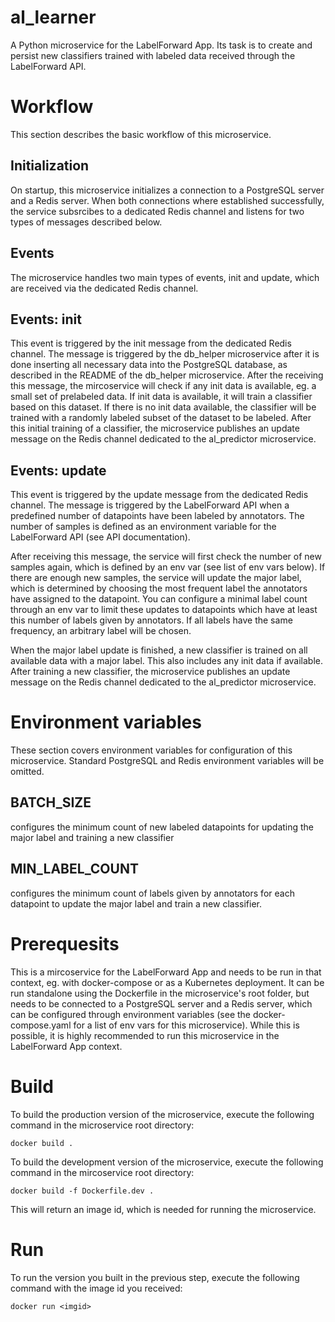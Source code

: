 # al_learner

A Python microservice for the LabelForward App. Its task is to create and persist new classifiers trained with labeled data received through the LabelForward API. 

# Workflow

This section describes the basic workflow of this microservice. 

## Initialization

On startup, this microservice initializes a connection to a PostgreSQL server and a Redis server. When both connections where established successfully, the service subsrcibes to a dedicated Redis channel and 
listens for two types of messages described below.

## Events

The microservice handles two main types of events, init and update, which are received via the dedicated
Redis channel.

## Events: init

This event is triggered by the init message from the dedicated Redis channel. The message is triggered by the db_helper microservice after it is done inserting all necessary data into the PostgreSQL database, as described in the README of the db_helper microservice. After the receiving this message, the mircoservice will check if any init data is available, eg. a small set of prelabeled data. If init data
is available, it will train a classifier based on this dataset. If there is no init data available, the
classifier will be trained with a randomly labeled subset of the dataset to be labeled. After this initial training of a classifier, the microservice publishes an update message on the Redis channel dedicated to the al_predictor microservice.

## Events: update

This event is triggered by the update message from the dedicated Redis channel. The message is triggered by the LabelForward API when a predefined number of datapoints have been labeled by annotators. The number of samples is defined as an environment variable for the LabelForward API (see API documentation).


After receiving this message, the service will first check the number of new samples again, which is defined by an env var (see list of env vars below). If there are enough new samples, the service will update the major label, which is determined by choosing the most frequent label the annotators have assigned to the datapoint. You can configure a minimal label count through an env var to limit these updates to datapoints which have at least this number of labels given by annotators. If all labels have the same frequency, an arbitrary label will be chosen. 

When the major label update is finished, a new classifier is trained on all available data with a major label. This also includes any init data if available. After training a new classifier, the microservice publishes an update message on the Redis channel dedicated to the al_predictor microservice.

# Environment variables

These section covers environment variables for configuration of this microservice. Standard PostgreSQL and Redis environment variables will be omitted.

## BATCH_SIZE

configures the minimum count of new labeled datapoints for updating the major label and training a new classifier

## MIN_LABEL_COUNT

configures the minimum count of labels given by annotators for each datapoint to update the major label and train a new classifier.

# Prerequesits

This is a mircoservice for the LabelForward App and needs to be run in that context, eg. with docker-compose or as a Kubernetes deployment. It can be run standalone using the Dockerfile in the microservice's root folder, 
but needs to be connected to a PostgreSQL server and a Redis server, which can be configured through environment variables (see the docker-compose.yaml for a list of env vars for this microservice). While this is possible,
it is highly recommended to run this microservice in the LabelForward App context.

# Build

To build the production version of the microservice, execute the following command in the microservice root directory:
```shell
docker build .
```

To build the development version of the microservice, execute the following command in the mircoservice root directory:
```shell
docker build -f Dockerfile.dev .
```
This will return an image id, which is needed for running the microservice.

# Run

To run the version you built in the previous step, execute the following command with the image id you received:
```shell
docker run <imgid>
```